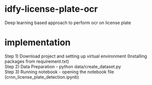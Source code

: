 # idfy-license-plate-ocr
Deep learning based approach to perform ocr on license plate

# implementation
Step 1) Download project and setting up virtual environment (Installing packages from requirement.txt) <br>
Step 2) Data Preparation - python data/create_dataset.py <br>
Step 3) Running notebook - opening the notebook file (crnn_license_plate_detection.ipynb) <br>
